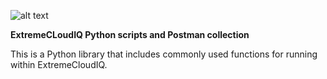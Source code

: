![alt text](https://14slph41wbtl2yi39625md6s-wpengine.netdna-ssl.com/wp-content/uploads/2020/03/image-21-1140x724-1-1140x724.png)

<b>ExtremeCLoudIQ Python scripts and Postman collection</b>

This is a Python library that includes commonly used functions for running within ExtremeCloudIQ.


